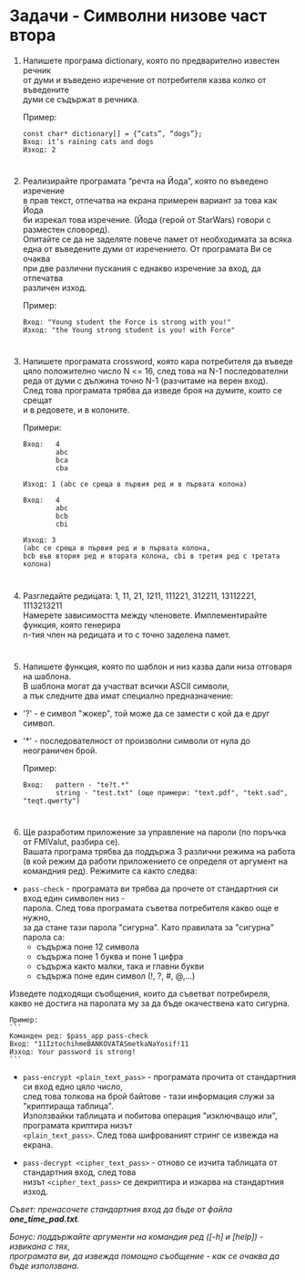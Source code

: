 # **Задачи - Символни низове част втора**

1. Напишете програма dictionary, която по предварително известен речник<br>
от думи и въведено изречение от потребителя казва колко от въведените<br>
думи се съдържат в речника.<br>

    Пример:
    ```
    const char* dictionary[] = {“cats”, “dogs”};
    Вход: it’s raining cats and dogs
    Изход: 2
    ```
#
2. Реализирайте програмата “речта на Йода”, която по въведено изречение<br>
в прав текст, отпечатва на екрана примерен вариант за това как Йода<br>
би изрекал това изречение. (Йода (герой от StarWars) говори с разместен словоред).<br>
Опитайте се да не заделяте повече памет от необходимата за всяка<br>
една от въведените думи от изречението. От програмата Ви се очаква<br>
при две различни пускания с еднакво изречение за вход, да отпечатва<br>
различен изход.

    Пример:
    ```
    Вход: "Young student the Force is strong with you!"
    Изход: "the Young strong student is you! with Force"
    ```
#
3. Напишете програмата crossword, която кара потребителя да въведе<br>
цяло положително число N <= 16, след това на N-1 последователни<br>
реда от думи с дължина точно N-1 (разчитаме на верен вход).<br>
След това програмата трябва да изведе броя на думите, които се срещат<br>
и в редовете, и в колоните.<br>

    Примери:
    ```
    Вход:   4
            abc
            bca
            cba

    Изход: 1 (abc се среща в първия ред и в първата колона)
    ```

    ```
    Вход:   4
            abc
            bcb
            cbi

    Изход: 3
    (abc се среща в първия ред и в първата колона,
    bcb във втория ред и втората колона, cbi в третия ред с третата колона)
    ```
#
4. Разгледайте редицата: 1, 11, 21, 1211, 111221, 312211, 13112221, 1113213211<br>
Намерете зависимостта между членовете. Имплементирайте функция, която генерира<br>
n-тия член на редицата и то с точно заделена памет.<br>
#
5. Напишете функция, която по шаблон и низ казва дали низа отговаря на шаблона.<br>
В шаблона могат да участват всички ASCII символи,<br>
а пък следните два имат специално предназначение:
 - '\?' - е символ "жокер", той може да се замести с кой да е друг символ.
 - '\*' - последователност от произволни символи от нула до неограничен брой.<br>

    Пример:
    ```
    Вход:   pattern - "te?t.*"
            string - "test.txt" (още примери: "text.pdf", "tekt.sad", "teqt.qwerty")
    ```
#

6. Ще разработим приложение за управление на пароли (по поръчка от FMIValut, разбира се).<br>
Вашата програма трябва да поддържа 3 различни режима на работа (в кой режим да работи приложението
се определя от аргумент на командния ред). Режимите са както следва:

- `pass-check` - програмата ви трябва да прочете от стандартния си вход един символен низ - <br>
парола. След това програмата съветва потребителя какво още е нужно,<br>
за да стане тази парола "сигурна". Като правилата за "сигурна" парола са:
    - съдържа поне 12 символа<br>
    - съдържа поне 1 буква и поне 1 цифра<br>
    - съдържа както малки, така и главни букви<br>
    - съдържа поне един символ (!, ?, #, @,...)<br>

Изведете подходящи съобщения, които да съветват потребиреля,<br>
какво не достига на паролата му за да бъде окачествена като сигурна.<br>

    Пример:
    ```
    Команден ред: $pass_app pass-check
    Вход: "11IztochihmeBANKOVATASmetkaNaYosif!11
    Изход: Your password is strong!
    ```
- `pass-encrypt <plain_text_pass>` - програмата прочита от стандартния си вход едно цяло число,<br>
след това толкова на брой байтове - тази информация служи за "криптираща таблица".<br>
Използвайки таблицата и побитова операция "изключващо или", програмата криптира низът<br>
`<plain_text_pass>`. След това шифрованият стринг се извежда на екрана.<br>

- `pass-decrypt <cipher_text_pass>` - отново се изчита таблицата от стандартния вход, след това<br>
низът `<cipher_text_pass>` се декриптира и изкарва на стандартния изход.<br>

*Съвет: пренасочете стандартния вход да бъде от файла **one_time_pad.txt**.*<br>

*Бонус: поддържайте аргументи на командия ред ([-h] и [help]) - извикана с тях,*<br>
*програмата ви, да извежда помощно съобщение - как се очаква да бъде използвана.*<br>

